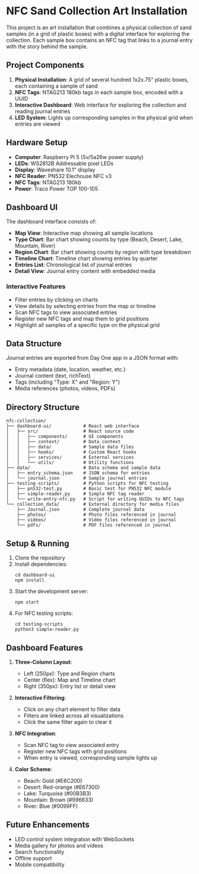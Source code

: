 # NFC Sand Collection Art Installation

This project is an art installation that combines a physical collection of sand samples (in a grid of plastic boxes) with a digital interface for exploring the collection. Each sample box contains an NFC tag that links to a journal entry with the story behind the sample.

## Project Components

1. **Physical Installation**: A grid of several hundred 1x2x.75" plastic boxes, each containing a sample of sand
2. **NFC Tags**: NTAG213 180kb tags in each sample box, encoded with a UUID
3. **Interactive Dashboard**: Web interface for exploring the collection and reading journal entries
4. **LED System**: Lights up corresponding samples in the physical grid when entries are viewed

## Hardware Setup

- **Computer**: Raspberry Pi 5 (5v/5a26w power supply)
- **LEDs**: WS2812B Addressable pixel LEDs
- **Display**: Waveshare 10.1" display
- **NFC Reader**: PN532 Elechouse NFC v3
- **NFC Tags**: NTAG213 180kb
- **Power**: Traco Power TOP 100-105

## Dashboard UI

The dashboard interface consists of:

- **Map View**: Interactive map showing all sample locations
- **Type Chart**: Bar chart showing counts by type (Beach, Desert, Lake, Mountain, River)
- **Region Chart**: Bar chart showing counts by region with type breakdown
- **Timeline Chart**: Timeline chart showing entries by quarter
- **Entries List**: Chronological list of journal entries
- **Detail View**: Journal entry content with embedded media

### Interactive Features

- Filter entries by clicking on charts
- View details by selecting entries from the map or timeline
- Scan NFC tags to view associated entries
- Register new NFC tags and map them to grid positions
- Highlight all samples of a specific type on the physical grid

## Data Structure

Journal entries are exported from Day One app in a JSON format with:

- Entry metadata (date, location, weather, etc.)
- Journal content (text, richText)
- Tags (including "Type: X" and "Region: Y")
- Media references (photos, videos, PDFs)

## Directory Structure

```
nfc-collection/
├── dashboard-ui/            # React web interface
│   ├── src/                 # React source code
│   │   ├── components/      # UI components
│   │   ├── context/         # Data context
│   │   ├── data/            # Sample data files
│   │   ├── hooks/           # Custom React hooks
│   │   ├── services/        # External services
│   │   └── utils/           # Utility functions
├── data/                    # Data schema and sample data
│   ├── entry_schema.json    # JSON schema for entries
│   └── journal.json         # Sample journal entries
├── testing-scripts/         # Python scripts for NFC testing
│   ├── pn532-test.py        # Basic test for PN532 NFC module
│   ├── simple-reader.py     # Simple NFC tag reader
│   └── write-entry-nfc.py   # Script for writing UUIDs to NFC tags
└── collection_data/         # External directory for media files
    ├── Journal.json         # Complete journal data
    ├── photos/              # Photo files referenced in journal
    ├── videos/              # Video files referenced in journal
    └── pdfs/                # PDF files referenced in journal
```

## Setup & Running

1. Clone the repository
2. Install dependencies:
   ```
   cd dashboard-ui
   npm install
   ```
3. Start the development server:
   ```
   npm start
   ```
4. For NFC testing scripts:
   ```
   cd testing-scripts
   python3 simple-reader.py
   ```

## Dashboard Features

1. **Three-Column Layout**:
   - Left (250px): Type and Region charts
   - Center (flex): Map and Timeline chart
   - Right (350px): Entry list or detail view

2. **Interactive Filtering**:
   - Click on any chart element to filter data
   - Filters are linked across all visualizations
   - Click the same filter again to clear it

3. **NFC Integration**:
   - Scan NFC tag to view associated entry
   - Register new NFC tags with grid positions
   - When entry is viewed, corresponding sample lights up

4. **Color Scheme**:
   - Beach: Gold (#E6C200)
   - Desert: Red-orange (#E67300)
   - Lake: Turquoise (#00B3B3)
   - Mountain: Brown (#996633)
   - River: Blue (#0099FF)

## Future Enhancements

- LED control system integration with WebSockets
- Media gallery for photos and videos
- Search functionality
- Offline support
- Mobile compatibility